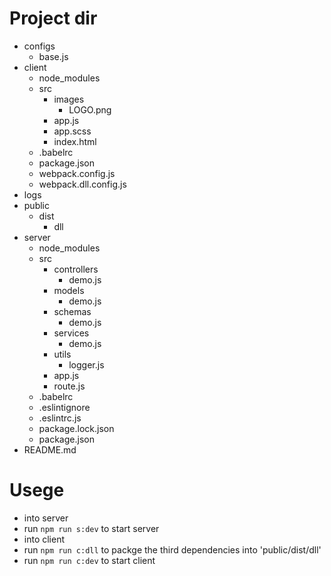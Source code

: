 # Project dir
- configs
    - base.js
- client
    - node_modules
    - src
        - images
            - LOGO.png  
        - app.js
        - app.scss
        - index.html
    - .babelrc
    - package.json
    - webpack.config.js
    - webpack.dll.config.js
- logs
- public
    - dist
        - dll
- server
    - node_modules
    - src
        - controllers
            - demo.js
        - models
            - demo.js
        - schemas
            - demo.js
        - services
            - demo.js
        - utils
            - logger.js
        - app.js
        - route.js
    - .babelrc
    - .eslintignore
    - .eslintrc.js
    - package.lock.json
    - package.json
- README.md

# Usege
- into server
- run `npm run s:dev` to start server
- into client
- run `npm run c:dll` to packge the third dependencies into 'public/dist/dll' 
- run `npm run c:dev` to start client 